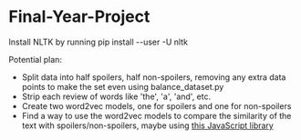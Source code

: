 # Final-Year-Project

Install NLTK by running pip install --user -U nltk

Potential plan:
* Split data into half spoilers, half non-spoilers, removing any extra data points to make the set even using balance_dataset.py
* Strip each review of words like 'the', 'a', 'and', etc.
* Create two word2vec models, one for spoilers and one for non-spoilers
* Find a way to use the word2vec models to compare the similarity of the text with spoilers/non-spoilers, maybe using [this JavaScript library](https://www.npmjs.com/package/word2vec)